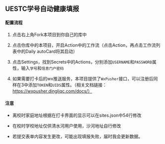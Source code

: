 ## UESTC学号自动健康填报

#### 配置流程

1. 点击右上角Fork本项目到你自己的库中

2. 点击你库中的本项目，开启Action中的工作流（点击Action，再点击工作流列表中的Daily autoCard将其启动）

3. 点击Settings，找到Secrets中的Actions，分别添加`USERNAME`和`PASSWORD`属性，输入`学号`和`信息门户密码`

4. 如果需要打卡后的wx推送服务，本项目提供了`WxPusher`接口，可以注册后同样在3中添加`TOKEN`和`UIDS`属性。（相关文档链接：https://wxpusher.dingliqc.com/docs/）

#### 注意

* 离校时家庭地址根据在打卡界面的显示可以在sites.json中54行修改

* 在校时学校地址仅供清水河用户使用，沙河地址自行修改

* 若提交表单内容发生更改，可能出现填报失败，届时我会更新数据。


